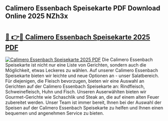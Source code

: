 ## Calimero Essenbach Speisekarte PDF Download Online 2025 NZh3x

# <h2><a href="http://gc71m3o.nevu.top/?p=Calimero+Essenbach+Speisekarte">🔗 👉🔴 Calimero Essenbach Speisekarte 2025 PDF</a></h2>

[![Calimero Essenbach Speisekarte 2025 PDF](https://i.imgur.com/dBaPXMq.png)](http://gc71m3o.nevu.top/?p=Calimero+Essenbach+Speisekarte)
Die Calimero Essenbach Speisekarte ist nicht nur eine Liste von Gerichten, sondern auch die Möglichkeit, etwas Leckeres zu wählen. Auf unserer Calimero Essenbach Speisekarte bieten wir leichte und neue Optionen an - unser Salatbereich. Für diejenigen, die Fleisch bevorzugen, bieten wir eine Auswahl an Gerichten auf der Calimero Essenbach Speisekarte an: Rindfleisch, Schweinefleisch, Huhn und Fisch. Unseren Auserwählten bieten wir Gourmet-Gerichte wie Schaschlik und Steak an, die auf einem alten Feuer zubereitet werden. Unser Team ist immer bereit, Ihnen bei der Auswahl der Speisen auf der Calimero Essenbach Speisekarte zu helfen und Ihnen einen bequemen und angenehmen Service zu bieten.

